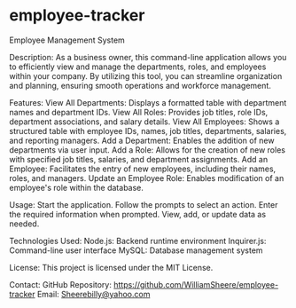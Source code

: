 # employee-tracker
Employee Management System

Description:
As a business owner, this command-line application allows you to efficiently view and manage the departments, roles, and employees within your company. By utilizing this tool, you can streamline organization and planning, ensuring smooth operations and workforce management.

Features:
View All Departments: Displays a formatted table with department names and department IDs.
View All Roles: Provides job titles, role IDs, department associations, and salary details.
View All Employees: Shows a structured table with employee IDs, names, job titles, departments, salaries, and reporting managers.
Add a Department: Enables the addition of new departments via user input.
Add a Role: Allows for the creation of new roles with specified job titles, salaries, and department assignments.
Add an Employee: Facilitates the entry of new employees, including their names, roles, and managers.
Update an Employee Role: Enables modification of an employee's role within the database.

Usage:
Start the application.
Follow the prompts to select an action.
Enter the required information when prompted.
View, add, or update data as needed.

Technologies Used:
Node.js: Backend runtime environment
Inquirer.js: Command-line user interface
MySQL: Database management system

License:
This project is licensed under the MIT License.

Contact:
GitHub Repository: https://github.com/WilliamSheere/employee-tracker
Email: Sheerebilly@yahoo.com

